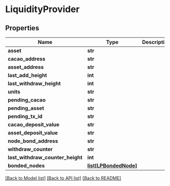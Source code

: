 # LiquidityProvider

## Properties
Name | Type | Description | Notes
------------ | ------------- | ------------- | -------------
**asset** | **str** |  | 
**cacao_address** | **str** |  | [optional] 
**asset_address** | **str** |  | [optional] 
**last_add_height** | **int** |  | [optional] 
**last_withdraw_height** | **int** |  | [optional] 
**units** | **str** |  | 
**pending_cacao** | **str** |  | 
**pending_asset** | **str** |  | 
**pending_tx_id** | **str** |  | [optional] 
**cacao_deposit_value** | **str** |  | 
**asset_deposit_value** | **str** |  | 
**node_bond_address** | **str** |  | [optional] 
**withdraw_counter** | **str** |  | 
**last_withdraw_counter_height** | **int** |  | [optional] 
**bonded_nodes** | [**list[LPBondedNode]**](LPBondedNode.md) |  | 

[[Back to Model list]](../README.md#documentation-for-models) [[Back to API list]](../README.md#documentation-for-api-endpoints) [[Back to README]](../README.md)

